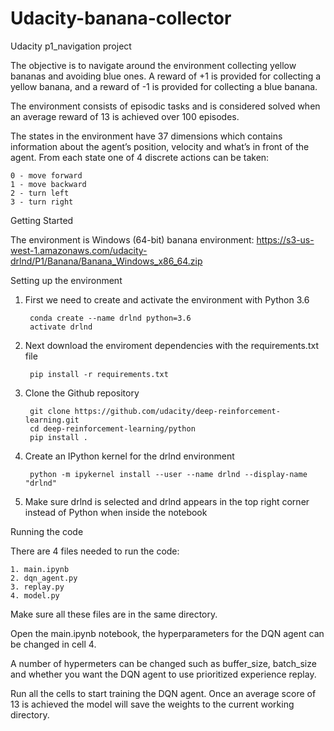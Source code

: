 # Udacity-banana-collector
Udacity p1_navigation project

 
The objective is to navigate around the environment collecting yellow bananas and avoiding blue ones. 
A reward of +1 is provided for collecting a yellow banana, and a reward of -1 is provided for collecting a blue banana.


The environment consists of episodic tasks and is considered solved when an average reward of 13 is achieved over 100 episodes.


The states in the environment have 37 dimensions which contains information about the agent’s position, 
velocity and what’s in front of the agent. From each state one of 4 discrete actions can be taken: 
 
	0 - move forward
	1 - move backward
	2 - turn left
	3 - turn right
	



Getting Started

The environment is Windows (64-bit) banana environment: https://s3-us-west-1.amazonaws.com/udacity-drlnd/P1/Banana/Banana_Windows_x86_64.zip

Setting up the environment

1. First we need to create and activate the environment with Python 3.6

		conda create --name drlnd python=3.6 
		activate drlnd

2. Next download the enviroment dependencies with the requirements.txt file

		pip install -r requirements.txt

3. Clone the Github repository 

		git clone https://github.com/udacity/deep-reinforcement-learning.git
		cd deep-reinforcement-learning/python
		pip install .

4. Create an IPython kernel for the drlnd environment

		python -m ipykernel install --user --name drlnd --display-name "drlnd"

5. Make sure drlnd is selected and drlnd appears in the top right corner instead of Python when inside the notebook

Running the code

There are 4 files needed to run the code:

	1. main.ipynb
	2. dqn_agent.py
	3. replay.py
	4. model.py

Make sure all these files are in the same directory.

Open the main.ipynb notebook, the hyperparameters for the DQN agent can be changed in cell 4. 

A number of hypermeters can be changed such as buffer_size, batch_size and whether you want the DQN agent to use prioritized experience replay.

Run all the cells to start training the DQN agent. Once an average score of 13 is achieved the model will save the weights to the current working directory.


